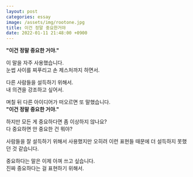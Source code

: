 ```yaml
---
layout: post
categories: essay
image: /assets/img/rootone.jpg
title: 이건 정말 중요한거야
date: 2022-01-11 21:48:00 +0900
---
```

**"이건 정말 중요한 거야."**

이 말을 자주 사용했습니다.  
눈썹 사이를 찌푸리고 손 제스처까지 하면서.

다른 사람들을 설득하기 위해서.  
내 의견을 강조하고 싶어서.

며칠 뒤 다른 아이디어가 떠오르면 또 말했습니다.  
**"이건 정말 중요한 거야."**

하지만 모든 게 중요하다면 좀 이상하지 않나요?  
다 중요하면 안 중요한 건 뭐야?

사람들을 잘 설득하기 위해서 사용했지만 오히려 이런 표현들 때문에 더 설득하지 못했던 것 같습니다.

중요하다는 말은 이제 아껴 쓰고 싶습니다.  
진짜 중요하다는 걸 표현하기 위해서.